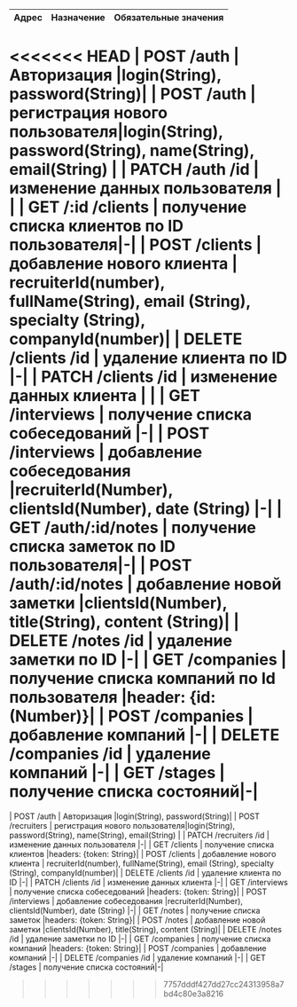 | Адрес                                       | Назначение                | Обязательные значения            |
| --------------------------------------------|---------------------------| ---------------------------------|
<<<<<<< HEAD
| POST /auth                                  | Авторизация |login(String), password(String)|
| POST /auth                            | регистрация нового пользователя|login(String), password(String), name(String), email(String) |
| PATCH /auth /id                            | изменение данных пользователя | |
| GET /:id /clients                                | получение списка клиентов по ID пользователя|-|
| POST /clients                                    | добавление нового клиента | recruiterId(number), fullName(String), email (String), specialty (String), companyId(number)|
| DELETE /clients /id                              | удаление клиента по ID |-|
| PATCH /clients /id                               | изменение данных клиента | |
| GET /interviews                                  | получение списка собеседований |-|
| POST /interviews                                 | добавление собеседования  |recruiterId(Number), clientsId(Number), date (String) |-|
| GET /auth/:id/notes                        | получение списка заметок по ID пользователя|-|
| POST /auth/:id/notes                       | добавление новой заметки |clientsId(Number), title(String), content (String)|
| DELETE /notes /id                                | удаление заметки по ID  |-|
| GET /companies                                   | получение списка компаний по Id пользователя |header: {id:(Number)}|
| POST /companies                                  | добавление компаний    |-|
| DELETE /companies /id                            | удаление компаний    |-|
| GET /stages                                      | получение списка состояний|-|
=======
| POST /auth                                  | Авторизация               |login(String), password(String)|
| POST /recruiters                            | регистрация нового пользователя|login(String), password(String), name(String), email(String) |
| PATCH /recruiters /id                       | изменение данных пользователя |-|
| GET /clients                                | получение списка клиентов     |headers: {token: String}|
| POST /clients                               | добавление нового клиента | recruiterId(number), fullName(String), email (String), specialty (String), companyId(number)|
| DELETE /clients /id                         | удаление клиента по ID |-|
| PATCH /clients /id                          | изменение данных клиента |-|
| GET /interviews                             | получение списка собеседований |headers: {token: String}|
| POST /interviews                            | добавление собеседования  |recruiterId(Number), clientsId(Number), date (String) |-|
| GET /notes                                  | получение списка заметок |headers: {token: String}|
| POST /notes                                 | добавление новой заметки |clientsId(Number), title(String), content (String)|
| DELETE /notes /id                           | удаление заметки по ID |-|
| GET /companies                              | получение списка компаний |headers: {token: String}|
| POST /companies                             | добавление компаний    |-|
| DELETE /companies /id                       | удаление компаний    |-|
| GET /stages                                 | получение списка состояний|-|
>>>>>>> 7757dddf427dd27cc24313958a7bd4c80e3a8216

